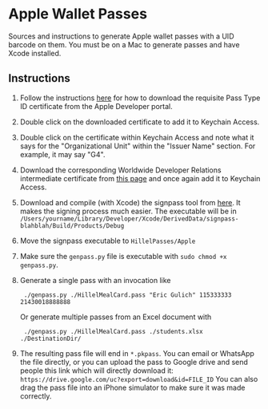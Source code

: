 # Apple Wallet Passes
Sources and instructions to generate Apple wallet passes with a UID barcode on them. You must be on a Mac to generate passes and have Xcode installed.

## Instructions
1. Follow the instructions [here](https://developer.apple.com/library/archive/documentation/UserExperience/Conceptual/PassKit_PG/YourFirst.html) for how to download the requisite Pass Type ID certificate from the Apple Developer portal.
1. Double click on the downloaded certificate to add it to Keychain Access.
1. Double click on the certificate within Keychain Access and note what it says for the "Organizational Unit" within the "Issuer Name" section. For example, it may say "G4".
1. Download the corresponding Worldwide Developer Relations intermediate certificate from [this page](https://www.apple.com/certificateauthority/) and once again add it to Keychain Access.
1. Download and compile (with Xcode) the signpass tool from [here](https://developer.apple.com/library/archive/documentation/UserExperience/Conceptual/PassKit_PG/YourFirst.html). It makes the signing process much easier. The executable will be in `/Users/yourname/Library/Developer/Xcode/DerivedData/signpass-blahblah/Build/Products/Debug`
1. Move the signpass executable to `HillelPasses/Apple`
1. Make sure the `genpass.py` file is executable with `sudo chmod +x genpass.py`.
1. Generate a single pass with an invocation like 

        ./genpass.py ./HillelMealCard.pass "Eric Gulich" 115333333 21430018888888
     
   Or generate multiple passes from an Excel document with 
   
        ./genpass.py ./HillelMealCard.pass ./students.xlsx ./DestinationDir/

1. The resulting pass file will end in `*.pkpass`. You can email or WhatsApp the file directly, or you can upload the pass to Google drive and send people this link which will directly download it: `https://drive.google.com/uc?export=download&id=FILE_ID`
You can also drag the pass file into an iPhone simulator to make sure it was made correctly.